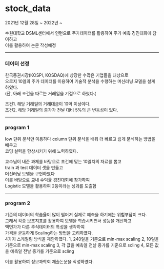 # stock_data

2021년 12월 28일 ~ 2022년 ~   

수원대학교 DSML센터에서 인턴으로 주가데이터를 활용하여 주가 예측 경진대회에 참여하고   
이를 활용하여 논문 작성예정
***

### 데이터 선정   

한국증권시장(KOSPI, KOSDAQ)에 상장한 수많은 기업들을 대상으로   
오로지 10일의 주가 데이터를 이용하여 기술적 분석을 수행하는 머신러닝 모델을 설계하였다.   
   (단, 아래 조건을 따르는 거래일을 기점으로 하였다.)   
   
조건1. 해당 거래일의 거래대금이 10억 이상이다.   
조건2. 해당 거래일의 종가가 전날 대비 5%의 큰 변동성이 있다.

***

### program 1    
low 단위 분석만 이용하다 column 단위 분석을 배워 더 빠르고 쉽게 분석하는 방법을 배우고    
코딩 실력을 향상시키기 위해 노력하였다.   

교수님이 내준 과제를 바탕으로 조건에 맞는 10일치의 자료를 뽑고   
train 과 test 데이터 셋을 만들고   
머신러닝 모델을 구현하였다   
이를 바탕으로 교내 수익률 경진대회에 참가하여   
Logistic 모델을 활용하여 2등이라는 성과를 도출함   

***

### program 2   

기존의 데이터의 학습율이 많이 떨어져 실제로 예측을 하기에는 위험부담이 크다.   
그래서 각종 보조지표를 활용하여 모델을 학습시키면서 성능을 개선하고   
액면가가 다른 주식데이터의 특성을 생각하여   
가격을 균등하게 Scaling하는 방법을 고려하였다.   
4가지 스케일링 방식을 제안하였다.
1, 240일을 기준으로 min-max scaling 
2, 10일을 기준으로 min-max scaling
3, 각 값을 예측일 전날 종가를 기준으로 scling
4, 모든 값을 예측일 전날 종가를 기준으로 scling


이를 활용하여 정보과학회 제출논문을 작성하였다.





